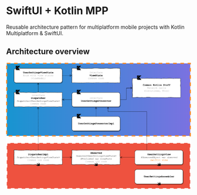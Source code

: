 # SwiftUI + Kotlin MPP

Reusable architecture pattern for multiplatform mobile projects with Kotlin Multiplatform & SwiftUI.

## Architecture overview

<p align="center">
  <img src="./Resources/Overview.png" alt="drawing" width="600"/>
</p>
